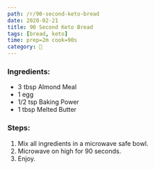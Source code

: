 ```yaml
---
path: /r/90-second-keto-bread
date: 2020-02-21
title: 90 Second Keto Bread
tags: [bread, keto]
time: prep=2m cook=90s
category: 🍞
---
```


### Ingredients:

- 3 tbsp Almond Meal
- 1 egg
- 1/2 tsp Baking Power
- 1 tbsp Melted Butter

### Steps:

1. Mix all ingredients in a microwave safe bowl.
2. Microwave on high for 90 seconds.
3. Enjoy.